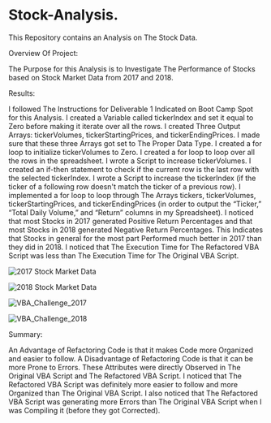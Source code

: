 # Stock-Analysis.
This Repository contains an Analysis on The Stock Data.


Overview Of Project:


The Purpose for this Analysis is to Investigate The Performance of Stocks based on Stock Market Data from 2017 and 2018.



Results:


I followed The Instructions for Deliverable 1 Indicated on Boot Camp Spot for this Analysis. I created a Variable called tickerIndex and set it equal to Zero before making it iterate over all the rows. I created Three Output Arrays: tickerVolumes, tickerStartingPrices, and tickerEndingPrices. I made sure that these three Arrays got set to The Proper Data Type. I created a for loop to initialize tickerVolumes to Zero. I created a for loop to loop over all the rows in the spreadsheet. I wrote a Script to increase tickerVolumes. I created an if-then statement to check if the current row is the last row with the selected tickerIndex. I wrote a Script to increase the tickerIndex (if the ticker of a following row doesn't match the ticker of a previous row). I implemented a for loop to loop through The Arrays tickers, tickerVolumes, tickerStartingPrices, and tickerEndingPrices (in order to output the “Ticker,” “Total Daily Volume,” and “Return” columns in my Spreadsheet). I noticed that most Stocks in 2017 generated Positive Return Percentages and that most Stocks in 2018 generated Negative Return Percentages. This Indicates that Stocks in general for the most part Performed much better in 2017 than they did in 2018. I noticed that The Execution Time for The Refactored VBA Script was less than The Execution Time for The Original VBA Script.


![2017 Stock Market Data](https://user-images.githubusercontent.com/80506578/166181698-17774eee-6256-4d42-8fed-12a5b21e72c8.PNG)

![2018 Stock Market Data](https://user-images.githubusercontent.com/80506578/166181715-954cd671-2b0a-4ac1-9a11-5854ec0f5087.PNG)

![VBA_Challenge_2017](https://user-images.githubusercontent.com/80506578/166181739-3257b56f-8121-4899-afa0-f117b9970f26.PNG)

![VBA_Challenge_2018](https://user-images.githubusercontent.com/80506578/166181751-d3766bde-40ea-470c-b44a-bd3a4e5cdcc4.PNG)




Summary: 


An Advantage of Refactoring Code is that it makes Code more Organized and easier to follow. A Disadvantage of Refactoring Code is that it can be more Prone to Errors. These Attributes were directly Observed in The Original VBA Script and The Refactored VBA Script. I noticed that The Refactored VBA Script was definitely more easier to follow and more Organized than The Original VBA Script. I also noticed that The Refactored VBA Script was generating more Errors than The Original VBA Script when I was Compiling it (before they got Corrected). 









